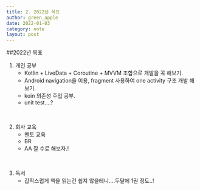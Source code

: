 ```yaml
---
title: 2. 2022년 목표
author: green_apple
date: 2022-01-03
category: note
layout: post
---
```


##2022년 목표
 <br/>  

1. 개인 공부
    - Kotlin + LiveData + Coroutine + MVVM 조합으로 개발을 꼭 해보기.
    - Android navigation을 이용, fragment 사용하여 one activity 구조 개발 해보기.
    - koin 의존성 주입 공부.
    - unit test....?  
 <br/>   
    
2. 회사 교육
    - 멘토 교육
    - BR
    - AA
    잘 수료 해보자.!  
 <br/>     
    
3. 독서
    - 갑작스럽게 책을 읽는건 쉽지 않을테니....두달에 1권 정도..!  

    
